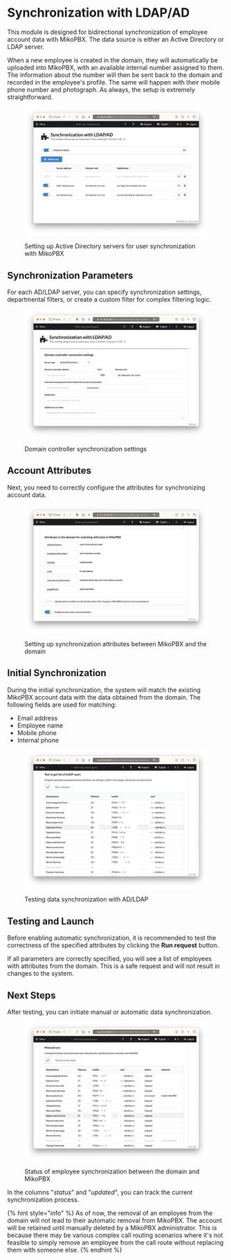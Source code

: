 # Synchronization with LDAP/AD

This module is designed for bidirectional synchronization of employee account data with MikoPBX. The data source is either an Active Directory or LDAP server.

When a new employee is created in the domain, they will automatically be uploaded into MikoPBX, with an available internal number assigned to them. The information about the number will then be sent back to the domain and recorded in the employee's profile. The same will happen with their mobile phone number and photograph. As always, the setup is extremely straightforward.

<figure><img src="../../.gitbook/assets/ModuleLdapSync - index.png" alt=""><figcaption><p>Setting up Active Directory servers for user synchronization with MikoPBX</p></figcaption></figure>

## Synchronization Parameters

For each AD/LDAP server, you can specify synchronization settings, departmental filters, or create a custom filter for complex filtering logic.

<figure><img src="../../.gitbook/assets/ModuleLdapSync - modify 1.png" alt=""><figcaption><p>Domain controller synchronization settings</p></figcaption></figure>

## Account Attributes

Next, you need to correctly configure the attributes for synchronizing account data.

<figure><img src="../../.gitbook/assets/ModuleLdapSync - modify 2.png" alt=""><figcaption><p>Setting up synchronization attributes between MikoPBX and the domain</p></figcaption></figure>

## Initial Synchronization

During the initial synchronization, the system will match the existing MikoPBX account data with the data obtained from the domain. The following fields are used for matching:

* Email address
* Employee name
* Mobile phone
* Internal phone

<figure><img src="../../.gitbook/assets/ModuleLdapSync - modify 4.png" alt=""><figcaption><p>Testing data synchronization with AD/LDAP</p></figcaption></figure>

## Testing and Launch

Before enabling automatic synchronization, it is recommended to test the correctness of the specified attributes by clicking the **Run request** button.

If all parameters are correctly specified, you will see a list of employees with attributes from the domain. This is a safe request and will not result in changes to the system.

## Next Steps

After testing, you can initiate manual or automatic data synchronization.

<figure><img src="../../.gitbook/assets/ModuleLdapSync - modify 5.png" alt=""><figcaption><p>Status of employee synchronization between the domain and MikoPBX</p></figcaption></figure>

In the columns "_status_" and "_updated_", you can track the current synchronization process.

{% hint style="info" %}
As of now, the removal of an employee from the domain will not lead to their automatic removal from MikoPBX. The account will be retained until manually deleted by a MikoPBX administrator. This is because there may be various complex call routing scenarios where it's not feasible to simply remove an employee from the call route without replacing them with someone else.
{% endhint %}
